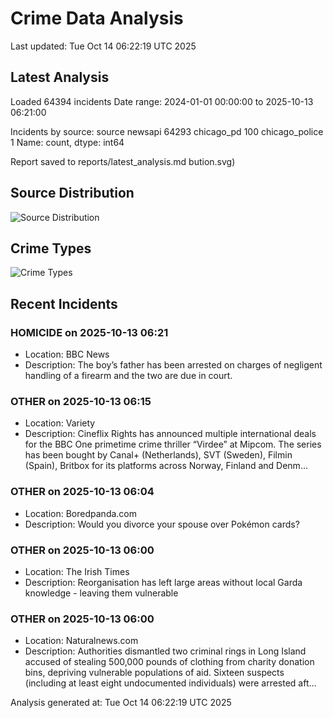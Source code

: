 # Crime Data Analysis
Last updated: Tue Oct 14 06:22:19 UTC 2025

## Latest Analysis

Loaded 64394 incidents
Date range: 2024-01-01 00:00:00 to 2025-10-13 06:21:00

Incidents by source:
source
newsapi           64293
chicago_pd          100
chicago_police        1
Name: count, dtype: int64

Report saved to reports/latest_analysis.md
bution.svg)

## Source Distribution
![Source Distribution](images/source_distribution.svg)

## Crime Types
![Crime Types](images/crime_types.svg)

## Recent Incidents

### HOMICIDE on 2025-10-13 06:21
- Location: BBC News
- Description: The boy’s father has been arrested on charges of negligent handling of a firearm and the two are due in court.


### OTHER on 2025-10-13 06:15
- Location: Variety
- Description: Cineflix Rights has announced multiple international deals for the BBC One primetime crime thriller “Virdee” at Mipcom. The series has been bought by Canal+ (Netherlands), SVT (Sweden), Filmin (Spain), Britbox for its platforms across Norway, Finland and Denm…


### OTHER on 2025-10-13 06:04
- Location: Boredpanda.com
- Description: Would you divorce your spouse over Pokémon cards?


### OTHER on 2025-10-13 06:00
- Location: The Irish Times
- Description: Reorganisation has left large areas without local Garda knowledge - leaving them vulnerable


### OTHER on 2025-10-13 06:00
- Location: Naturalnews.com
- Description: Authorities dismantled two criminal rings in Long Island accused of stealing 500,000 pounds of clothing from charity donation bins, depriving vulnerable populations of aid. Sixteen suspects (including at least eight undocumented individuals) were arrested aft…

Analysis generated at: Tue Oct 14 06:22:19 UTC 2025
